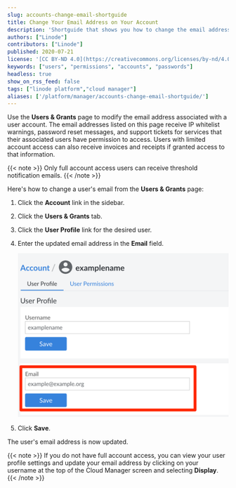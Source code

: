 ```yaml
---
slug: accounts-change-email-shortguide
title: Change Your Email Address on Your Account
description: 'Shortguide that shows you how to change the email address on your account.'
authors: ["Linode"]
contributors: ["Linode"]
published: 2020-07-21
license: '[CC BY-ND 4.0](https://creativecommons.org/licenses/by-nd/4.0)'
keywords: ["users", "permissions", "accounts", "passwords"]
headless: true
show_on_rss_feed: false
tags: ["linode platform","cloud manager"]
aliases: ['/platform/manager/accounts-change-email-shortguide/']
---
```


Use the **Users & Grants** page to modify the email address associated with a user account. The email addresses listed on this page receive IP whitelist warnings, password reset messages, and support tickets for services that their associated users have permission to access. Users with limited account access can also receive invoices and receipts if granted access to that information.

{{< note >}}
Only full account access users can receive threshold notification emails.
{{< /note >}}

Here's how to change a user's email from the **Users & Grants** page:

1.  Click the **Account** link in the sidebar.
1.  Click the **Users & Grants** tab.
1.  Click the **User Profile** link for the desired user.
1.  Enter the updated email address in the **Email** field.

    ![Modify the email address associated with your user account](accounts-my-profile-change-email.png "Modify the email address associated with your user account")

1.  Click **Save**.

The user's email address is now updated.

{{< note >}}
If you do not have full account access, you can view your user profile settings and update your email address by clicking on your username at the top of the Cloud Manager screen and selecting **Display**.
{{< /note >}}